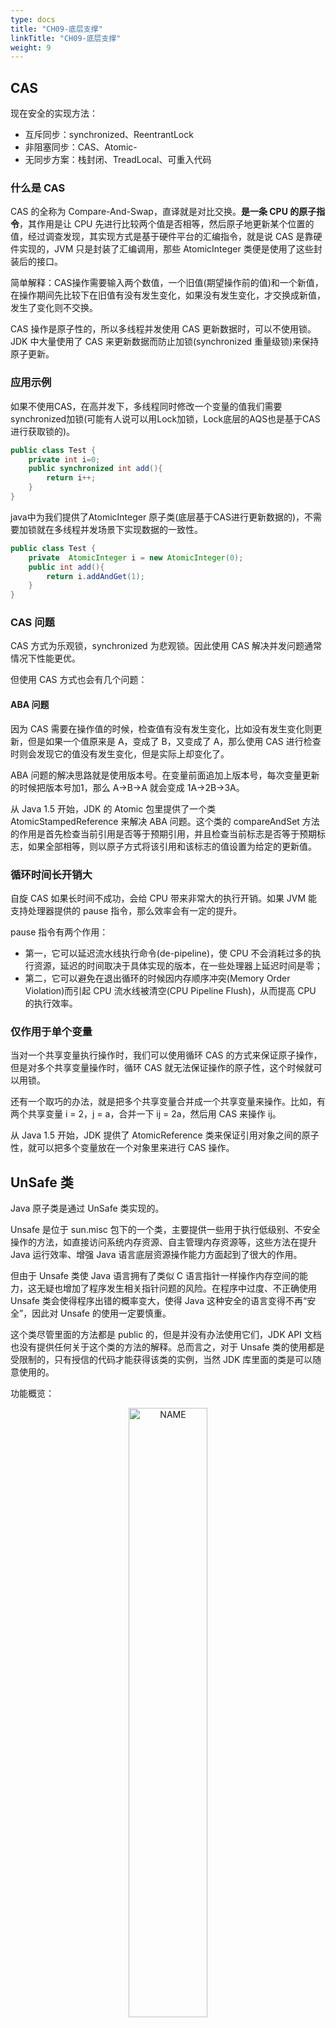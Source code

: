 ```yaml
---
type: docs
title: "CH09-底层支撑"
linkTitle: "CH09-底层支撑"
weight: 9
---
```


## CAS

现在安全的实现方法：

- 互斥同步：synchronized、ReentrantLock
- 非阻塞同步：CAS、Atomic-
- 无同步方案：栈封闭、TreadLocal、可重入代码

### 什么是 CAS

CAS 的全称为 Compare-And-Swap，直译就是对比交换。**是一条 CPU 的原子指令**，其作用是让 CPU 先进行比较两个值是否相等，然后原子地更新某个位置的值，经过调查发现，其实现方式是基于硬件平台的汇编指令，就是说 CAS 是靠硬件实现的，JVM 只是封装了汇编调用，那些 AtomicInteger 类便是使用了这些封装后的接口。  

简单解释：CAS操作需要输入两个数值，一个旧值(期望操作前的值)和一个新值，在操作期间先比较下在旧值有没有发生变化，如果没有发生变化，才交换成新值，发生了变化则不交换。

CAS 操作是原子性的，所以多线程并发使用 CAS 更新数据时，可以不使用锁。JDK 中大量使用了 CAS 来更新数据而防止加锁(synchronized 重量级锁)来保持原子更新。

### 应用示例

如果不使用CAS，在高并发下，多线程同时修改一个变量的值我们需要synchronized加锁(可能有人说可以用Lock加锁，Lock底层的AQS也是基于CAS进行获取锁的)。

```java
public class Test {
    private int i=0;
    public synchronized int add(){
        return i++;
    }
}
```

java中为我们提供了AtomicInteger 原子类(底层基于CAS进行更新数据的)，不需要加锁就在多线程并发场景下实现数据的一致性。

```java
public class Test {
    private  AtomicInteger i = new AtomicInteger(0);
    public int add(){
        return i.addAndGet(1);
    }
}
```

### CAS 问题

CAS 方式为乐观锁，synchronized 为悲观锁。因此使用 CAS 解决并发问题通常情况下性能更优。

但使用 CAS 方式也会有几个问题：

#### ABA 问题

因为 CAS 需要在操作值的时候，检查值有没有发生变化，比如没有发生变化则更新，但是如果一个值原来是 A，变成了 B，又变成了 A，那么使用 CAS 进行检查时则会发现它的值没有发生变化，但是实际上却变化了。

ABA 问题的解决思路就是使用版本号。在变量前面追加上版本号，每次变量更新的时候把版本号加1，那么 A->B->A 就会变成 1A->2B->3A。

从 Java 1.5 开始，JDK 的 Atomic 包里提供了一个类 AtomicStampedReference 来解决 ABA 问题。这个类的 compareAndSet 方法的作用是首先检查当前引用是否等于预期引用，并且检查当前标志是否等于预期标志，如果全部相等，则以原子方式将该引用和该标志的值设置为给定的更新值。

### 循环时间长开销大

自旋 CAS 如果长时间不成功，会给 CPU 带来非常大的执行开销。如果 JVM 能支持处理器提供的 pause 指令，那么效率会有一定的提升。

pause 指令有两个作用：

- 第一，它可以延迟流水线执行命令(de-pipeline)，使 CPU 不会消耗过多的执行资源，延迟的时间取决于具体实现的版本，在一些处理器上延迟时间是零；
- 第二，它可以避免在退出循环的时候因内存顺序冲突(Memory Order Violation)而引起 CPU 流水线被清空(CPU Pipeline Flush)，从而提高 CPU 的执行效率。

### 仅作用于单个变量

当对一个共享变量执行操作时，我们可以使用循环 CAS 的方式来保证原子操作，但是对多个共享变量操作时，循环 CAS 就无法保证操作的原子性，这个时候就可以用锁。

还有一个取巧的办法，就是把多个共享变量合并成一个共享变量来操作。比如，有两个共享变量 i = 2，j = a，合并一下 ij = 2a，然后用 CAS 来操作 ij。

从 Java 1.5 开始，JDK 提供了 AtomicReference 类来保证引用对象之间的原子性，就可以把多个变量放在一个对象里来进行 CAS 操作。

## UnSafe 类

Java 原子类是通过 UnSafe 类实现的。

Unsafe 是位于 sun.misc 包下的一个类，主要提供一些用于执行低级别、不安全操作的方法，如直接访问系统内存资源、自主管理内存资源等，这些方法在提升 Java 运行效率、增强 Java 语言底层资源操作能力方面起到了很大的作用。

但由于 Unsafe 类使 Java 语言拥有了类似 C 语言指针一样操作内存空间的能力，这无疑也增加了程序发生相关指针问题的风险。在程序中过度、不正确使用 Unsafe 类会使得程序出错的概率变大，使得 Java 这种安全的语言变得不再“安全”，因此对 Unsafe 的使用一定要慎重。

这个类尽管里面的方法都是 public 的，但是并没有办法使用它们，JDK API 文档也没有提供任何关于这个类的方法的解释。总而言之，对于 Unsafe 类的使用都是受限制的，只有授信的代码才能获得该类的实例，当然 JDK 库里面的类是可以随意使用的。

功能概览：

<div align="center"> <img src="https://infi-img.oss-cn-hangzhou.aliyuncs.com/img/20210425222809.png" style="display:block;width:50%;" alt="NAME" align=center /> </div>

### UnSafe 与 CAS

内部使用自旋的方式进行CAS更新(while循环进行CAS更新，如果更新失败，则循环再次重试)。

```java
public final int getAndAddInt(Object paramObject, long paramLong, int paramInt)
{
  int i;
  do
    i = getIntVolatile(paramObject, paramLong);
  while (!compareAndSwapInt(paramObject, paramLong, i, i + paramInt));
  return i;
}

public final long getAndAddLong(Object paramObject, long paramLong1, long paramLong2)
{
  long l;
  do
    l = getLongVolatile(paramObject, paramLong1);
  while (!compareAndSwapLong(paramObject, paramLong1, l, l + paramLong2));
  return l;
}

public final int getAndSetInt(Object paramObject, long paramLong, int paramInt)
{
  int i;
  do
    i = getIntVolatile(paramObject, paramLong);
  while (!compareAndSwapInt(paramObject, paramLong, i, paramInt));
  return i;
}

public final long getAndSetLong(Object paramObject, long paramLong1, long paramLong2)
{
  long l;
  do
    l = getLongVolatile(paramObject, paramLong1);
  while (!compareAndSwapLong(paramObject, paramLong1, l, paramLong2));
  return l;
}

public final Object getAndSetObject(Object paramObject1, long paramLong, Object paramObject2)
{
  Object localObject;
  do
    localObject = getObjectVolatile(paramObject1, paramLong);
  while (!compareAndSwapObject(paramObject1, paramLong, localObject, paramObject2));
  return localObject;
}
```

从 UnSafe 类中发现，原子操作仅提供了三个方法：

```java
public final native boolean compareAndSwapObject(Object paramObject1, long paramLong, Object paramObject2, Object paramObject3);

public final native boolean compareAndSwapInt(Object paramObject, long paramLong, int paramInt1, int paramInt2);

public final native boolean compareAndSwapLong(Object paramObject, long paramLong1, long paramLong2, long paramLong3);
```

### UnSafe 底层

查看 Unsafe的compareAndSwap- 方法来实现 CAS 操作，它是一个本地方法，实现位于 unsafe.cpp 中。

```c
UNSAFE_ENTRY(jboolean, Unsafe_CompareAndSwapInt(JNIEnv *env, jobject unsafe, jobject obj, jlong offset, jint e, jint x))
  UnsafeWrapper("Unsafe_CompareAndSwapInt");
  oop p = JNIHandles::resolve(obj);
  jint* addr = (jint *) index_oop_from_field_offset_long(p, offset);
  return (jint)(Atomic::cmpxchg(x, addr, e)) == e;
UNSAFE_END
```

可以看到它通过 `Atomic::cmpxchg` 来实现比较和替换操作。其中参数x是即将更新的值，参数e是原内存的值。

如果是Linux的x86，`Atomic::cmpxchg`方法的实现如下：

```c
inline jint Atomic::cmpxchg (jint exchange_value, volatile jint* dest, jint compare_value) {
  int mp = os::is_MP();
  __asm__ volatile (LOCK_IF_MP(%4) "cmpxchgl %1,(%3)"
                    : "=a" (exchange_value)
                    : "r" (exchange_value), "a" (compare_value), "r" (dest), "r" (mp)
                    : "cc", "memory");
  return exchange_value;
}
```

而 windows 的 x86 的实现如下：

```c
inline jint Atomic::cmpxchg (jint exchange_value, volatile jint* dest, jint compare_value) {
    int mp = os::isMP(); //判断是否是多处理器
    _asm {
        mov edx, dest
        mov ecx, exchange_value
        mov eax, compare_value
        LOCK_IF_MP(mp)
        cmpxchg dword ptr [edx], ecx
    }
}

// Adding a lock prefix to an instruction on MP machine
// VC++ doesn't like the lock prefix to be on a single line
// so we can't insert a label after the lock prefix.
// By emitting a lock prefix, we can define a label after it.
#define LOCK_IF_MP(mp) __asm cmp mp, 0  \
                       __asm je L0      \
                       __asm _emit 0xF0 \
                       __asm L0:
```

如果是多处理器，为 cmpxchg 指令添加 lock 前缀。反之，就省略 lock 前缀(单处理器会不需要 lock 前缀提供的内存屏障效果)。这里的 lock 前缀就是使用了处理器的总线锁(最新的处理器都使用缓存锁代替总线锁来提高性能)。

> `cmpxchg(void* ptr, int old, int new)`，如果 ptr 和 old 的值一样，则把 new 写到 ptr 内存，否则返回 ptr 的值，整个操作是原子的。在 Intel 平台下，会用 lock cmpxchg 来实现，使用 lock 触发缓存锁，这样另一个线程想访问 ptr 的内存，就会被 block 住。

### UnSafe 其他功能

Unsafe 提供了硬件级别的操作，比如说获取某个属性在内存中的位置，比如说修改对象的字段值，即使它是私有的。不过 Java 本身就是为了屏蔽底层的差异，对于一般的开发而言也很少会有这样的需求。

举两个例子，比方说：

```java
public native long staticFieldOffset(Field paramField);
```

这个方法可以用来获取给定的 paramField 的内存地址偏移量，这个值对于给定的 field 是唯一的且是固定不变的。

```java
public native int arrayBaseOffset(Class paramClass);
public native int arrayIndexScale(Class paramClass);
```

前一个方法是用来获取数组第一个元素的偏移地址，后一个方法是用来获取数组的转换因子即数组中元素的增量地址的。

```java
public native long allocateMemory(long paramLong);
public native long reallocateMemory(long paramLong1, long paramLong2);
public native void freeMemory(long paramLong);
```

分别用来分配内存，扩充内存和释放内存的。

## AtomicInteger

```java
public final int get()：获取当前的值
public final int getAndSet(int newValue)：获取当前的值，并设置新的值
public final int getAndIncrement()：获取当前的值，并自增
public final int getAndDecrement()：获取当前的值，并自减
public final int getAndAdd(int delta)：获取当前的值，并加上预期的值
void lazySet(int newValue): 最终会设置成newValue,使用lazySet设置值后，可能导致其他线程在之后的一小段时间内还是可以读到旧的值。
```

### 源码解析

```java
public class AtomicInteger extends Number implements java.io.Serializable {
    private static final Unsafe unsafe = Unsafe.getUnsafe();
    private static final long valueOffset;
    static {
        try {
            //用于获取value字段相对当前对象的“起始地址”的偏移量
            valueOffset = unsafe.objectFieldOffset(AtomicInteger.class.getDeclaredField("value"));
        } catch (Exception ex) { throw new Error(ex); }
    }

    private volatile int value;

    //返回当前值
    public final int get() {
        return value;
    }

    //递增加detla
    public final int getAndAdd(int delta) {
        //三个参数，1、当前的实例 2、value实例变量的偏移量 3、当前value要加上的数(value+delta)。
        return unsafe.getAndAddInt(this, valueOffset, delta);
    }

    //递增加1
    public final int incrementAndGet() {
        return unsafe.getAndAddInt(this, valueOffset, 1) + 1;
    }
...
}
```

AtomicInteger 底层用的是volatile的变量和CAS来进行更改数据的：

- volatile 保证线程的可见性，多线程并发时，一个线程修改数据，可以保证其它线程立马看到修改后的值
- CAS 保证数据更新的原子性

## 所有原子类

### 原子基本类型

使用原子的方式更新基本类型，Atomic 包共有 3 个类：

- AtomicBoolean
- AtomicInteger
- AtomicLong

### 原子数组

通过原子的方式更新数组里的某个元素，Atomic 包提供了以下的 4 个类：

- AtomicIntegerArray
- AtomicLongArray
- AtomicReferenceArray

常用方法：

- `get(int index)`
- `compareAndSet(int i, E expect, E update)`

### 原子引用

- AtomicReference: 原子更新引用类型。
- AtomicStampedReference: 原子更新引用类型, 内部使用Pair来存储元素值及其版本号。
- AtomicMarkableReferce: 原子更新带有标记位的引用类型。

都是基于 UnSafe 实现，但 AtomicReferenceFieldUpdater 所更新的字段必须使用 volatile 修饰。

### 原子字段更新

- AtomicIntegerFieldUpdater: 原子更新整型的字段的更新器。

- AtomicLongFieldUpdater: 原子更新长整型字段的更新器。

- AtomicStampedFieldUpdater: 原子更新带有版本号的引用类型。

- AtomicReferenceFieldUpdater: 上面已经说过此处不在赘述。

以上均为基于反射的原子更新字段的值，要想原子地更新字段类需要两步:

- 第一步，因为原子更新字段类都是抽象类，每次使用的时候必须使用静态方法newUpdater()创建一个更新器，并且需要设置想要更新的类和属性。
- 第二步，更新类的字段必须使用public volatile修饰。

```java
public class TestAtomicIntegerFieldUpdater {

    public static void main(String[] args){
        TestAtomicIntegerFieldUpdater tIA = new TestAtomicIntegerFieldUpdater();
        tIA.doIt();
    }

    public AtomicIntegerFieldUpdater<DataDemo> updater(String name){
        return AtomicIntegerFieldUpdater.newUpdater(DataDemo.class,name);

    }

    public void doIt(){
        DataDemo data = new DataDemo();
        System.out.println("publicVar = "+updater("publicVar").getAndAdd(data, 2));
    }

}

class DataDemo{
    public volatile int publicVar=3;
    protected volatile int protectedVar=4;
    private volatile  int privateVar=5;

    public volatile static int staticVar = 10;
    //public  final int finalVar = 11;

    public volatile Integer integerVar = 19;
    public volatile Long longVar = 18L;
}
```

AtomicIntegerFieldUpdater 应用约束：

- 字段必须是 volatile 类型的，在线程之间共享变量时保证立即可见。
- 字段的描述类型(修饰符public/protected/default/private)是与调用者与操作对象字段的关系一致。
  - 也就是说调用者能够直接操作对象字段，那么就可以反射进行原子操作。但是对于父类的字段，子类是不能直接操作的，尽管子类可以访问父类的字段。
- 只能是实例变量，不能是类变量，也就是说不能加 static 关键字。
- 只能是可修改变量，不能使 final 变量，因为 final 的语义就是不可修改。
  - 实际上 final 的语义和 volatile 是有冲突的，这两个关键字不能同时存在。
- 对于 AtomicIntegerFieldUpdater 和 AtomicLongFieldUpdater 只能修改 int/long 类型的字段，不能修改其包装类型(Integer/Long)。
  - 如果要修改包装类型就需要使用 AtomicReferenceFieldUpdater。

## AtomicStampedReference 与 ABA

AtomicStampedReference 主要维护包含一个对象引用以及一个可以自动更新的整数 "stamp" 的 pair 对象来解决 ABA 问题。

```java
public class AtomicStampedReference<V> {
    private static class Pair<T> {
        final T reference;  //维护对象引用
        final int stamp;  //用于标志版本
        private Pair(T reference, int stamp) {
            this.reference = reference;
            this.stamp = stamp;
        }
        static <T> Pair<T> of(T reference, int stamp) {
            return new Pair<T>(reference, stamp);
        }
    }
    private volatile Pair<V> pair;
    ....
    
    /**
      * expectedReference ：更新之前的原始值
      * newReference : 将要更新的新值
      * expectedStamp : 期待更新的标志版本
      * newStamp : 将要更新的标志版本
      */
    public boolean compareAndSet(V expectedReference,
                             V   newReference,
                             int expectedStamp,
                             int newStamp) {
        // 获取当前的(元素值，版本号)对
        Pair<V> current = pair;
        return
            // 引用没变
            expectedReference == current.reference &&
            // 版本号没变
            expectedStamp == current.stamp &&
            // 新引用等于旧引用
            ((newReference == current.reference &&
            // 新版本号等于旧版本号
            newStamp == current.stamp) ||
            // 构造新的Pair对象并CAS更新
            casPair(current, Pair.of(newReference, newStamp)));
    }

    private boolean casPair(Pair<V> cmp, Pair<V> val) {
        // 调用Unsafe的compareAndSwapObject()方法CAS更新pair的引用为新引用
        return UNSAFE.compareAndSwapObject(this, pairOffset, cmp, val);
    }
```

- 如果元素值和版本号都没有变化，并且和新的也相同，返回true；
- 如果元素值和版本号都没有变化，并且和新的不完全相同，就构造一个新的Pair对象并执行CAS更新pair。

可以看到，java中的实现跟我们上面讲的ABA的解决方法是一致的。

- 首先，使用版本号控制；
- 其次，不重复使用节点(Pair)的引用，每次都新建一个新的Pair来作为CAS比较的对象，而不是复用旧的；
- 最后，外部传入元素值及版本号，而不是节点(Pair)的引用。

### AtomicMarkableReference

AtomicMarkableReference，它不是维护一个版本号，而是维护一个boolean类型的标记，标记值有修改。